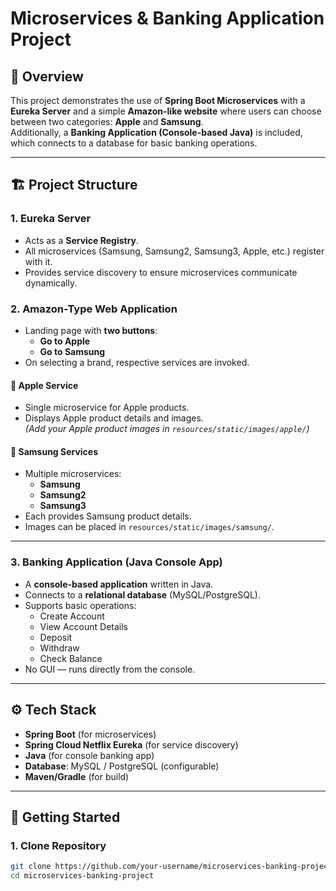 # Microservices & Banking Application Project

## 📌 Overview
This project demonstrates the use of **Spring Boot Microservices** with a **Eureka Server** and a simple **Amazon-like website** where users can choose between two categories: **Apple** and **Samsung**.  
Additionally, a **Banking Application (Console-based Java)** is included, which connects to a database for basic banking operations.

---

## 🏗 Project Structure
### 1. **Eureka Server**
- Acts as a **Service Registry**.
- All microservices (Samsung, Samsung2, Samsung3, Apple, etc.) register with it.
- Provides service discovery to ensure microservices communicate dynamically.

### 2. **Amazon-Type Web Application**
- Landing page with **two buttons**:
  - **Go to Apple**
  - **Go to Samsung**
- On selecting a brand, respective services are invoked.

#### 📱 Apple Service
- Single microservice for Apple products.
- Displays Apple product details and images.  
  *(Add your Apple product images in `resources/static/images/apple/`)*

#### 📱 Samsung Services
- Multiple microservices:
  - **Samsung**
  - **Samsung2**
  - **Samsung3**
- Each provides Samsung product details.
- Images can be placed in `resources/static/images/samsung/`.

---

### 3. **Banking Application (Java Console App)**
- A **console-based application** written in Java.
- Connects to a **relational database** (MySQL/PostgreSQL).
- Supports basic operations:
  - Create Account
  - View Account Details
  - Deposit
  - Withdraw
  - Check Balance
- No GUI — runs directly from the console.

---

## ⚙️ Tech Stack
- **Spring Boot** (for microservices)
- **Spring Cloud Netflix Eureka** (for service discovery)
- **Java** (for console banking app)
- **Database**: MySQL / PostgreSQL (configurable)
- **Maven/Gradle** (for build)

---

## 🚀 Getting Started
### 1. Clone Repository
```bash
git clone https://github.com/your-username/microservices-banking-project.git
cd microservices-banking-project
